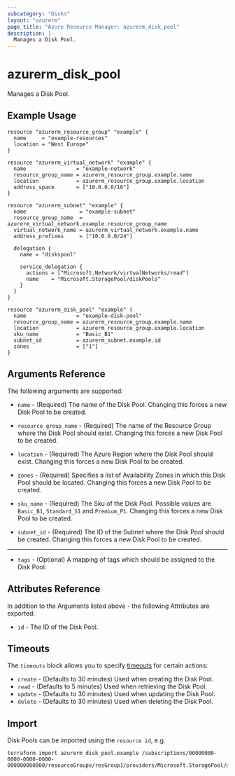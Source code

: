 ```yaml
---
subcategory: "Disks"
layout: "azurerm"
page_title: "Azure Resource Manager: azurerm_disk_pool"
description: |-
  Manages a Disk Pool.
---
```


# azurerm_disk_pool

Manages a Disk Pool.

## Example Usage

```hcl
resource "azurerm_resource_group" "example" {
  name     = "example-resources"
  location = "West Europe"
}

resource "azurerm_virtual_network" "example" {
  name                = "example-network"
  resource_group_name = azurerm_resource_group.example.name
  location            = azurerm_resource_group.example.location
  address_space       = ["10.0.0.0/16"]
}

resource "azurerm_subnet" "example" {
  name                 = "example-subnet"
  resource_group_name  = azurerm_virtual_network.example.resource_group_name
  virtual_network_name = azurerm_virtual_network.example.name
  address_prefixes     = ["10.0.0.0/24"]

  delegation {
    name = "diskspool"

    service_delegation {
      actions = ["Microsoft.Network/virtualNetworks/read"]
      name    = "Microsoft.StoragePool/diskPools"
    }
  }
}

resource "azurerm_disk_pool" "example" {
  name                = "example-disk-pool"
  resource_group_name = azurerm_resource_group.example.name
  location            = azurerm_resource_group.example.location
  sku_name            = "Basic_B1"
  subnet_id           = azurerm_subnet.example.id
  zones               = ["1"]
}
```

## Arguments Reference

The following arguments are supported:

* `name` - (Required) The name of the Disk Pool. Changing this forces a new Disk Pool to be created.

* `resource_group_name` - (Required) The name of the Resource Group where the Disk Pool should exist. Changing this forces a new Disk Pool to be created.

* `location` - (Required) The Azure Region where the Disk Pool should exist. Changing this forces a new Disk Pool to be created.

* `zones` - (Required) Specifies a list of Availability Zones in which this Disk Pool should be located. Changing this forces a new Disk Pool to be created.

* `sku_name` - (Required) The Sku of the Disk Pool. Possible values are `Basic_B1`, `Standard_S1` and `Premium_P1`. Changing this forces a new Disk Pool to be created.

* `subnet_id` - (Required) The ID of the Subnet where the Disk Pool should be created. Changing this forces a new Disk Pool to be created.

---

* `tags` - (Optional) A mapping of tags which should be assigned to the Disk Pool.

## Attributes Reference

In addition to the Arguments listed above - the following Attributes are exported: 

* `id` - The ID of the Disk Pool.

## Timeouts

The `timeouts` block allows you to specify [timeouts](https://www.terraform.io/docs/configuration/resources.html#timeouts) for certain actions:

* `create` - (Defaults to 30 minutes) Used when creating the Disk Pool.
* `read` - (Defaults to 5 minutes) Used when retrieving the Disk Pool.
* `update` - (Defaults to 30 minutes) Used when updating the Disk Pool.
* `delete` - (Defaults to 30 minutes) Used when deleting the Disk Pool.

## Import

Disk Pools can be imported using the `resource id`, e.g.

```shell
terraform import azurerm_disk_pool.example /subscriptions/00000000-0000-0000-0000-000000000000/resourceGroups/resGroup1/providers/Microsoft.StoragePool/diskPools/diskPool1
```
